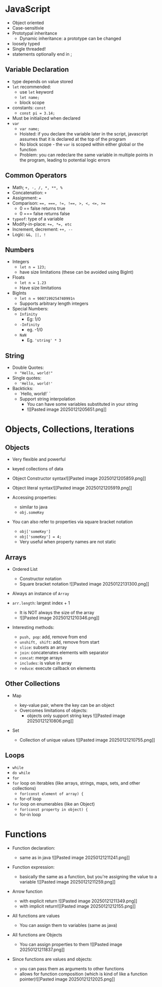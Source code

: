 
# JavaScript
- Object oriented
- Case-sensitivie
- Prototypal inheritance
	- Dynamic inheritance: a prototype can be changed
- loosely typed
- Single threaded!
- statements optionally end in ;

## Variable Declaration
- type depends on value stored
- `let` recommended:
	- use `let` keyword
	- `let name;`
	- block scope
- constants: `const`
	- `const pi = 3.14;`
- Must be initialized when declared
- `var`
	- `var name;`
	- Hoisted: if you declare the variable later in the script, javascript assumes that it is declared at the top of the program
	- No block scope - the `var` is scoped within either global or the function
	- Problem: you can redeclare the same variable in multiple points in the program, leading to potential logic errors

## Common Operators
- Math; `+, -, /, *, **, %`
- Concatenation: `+`
- Assignment: `=`
- Comparison: `==, ===, !=, !==, >, <, <=, >=`
	- 0 == false returns true
	- 0 === false returns false
- `typeof`: type of a variable
- Modify-in-place: `+=, *=, etc`
- Increment, decrement: `++, --`
- Logic: `&&, ||, !`

## Numbers
- Integers
	- `let n = 123;`
	- have size limitations (these can be avoided using BigInt)
- Floats
	- `let n = 1.23`
	- Have size limitations
- BigInts
	- `let n = 9007199254740991n`
	- Supports arbitrary length integers
- Special Numbers:
	- `Infinity`
		- Eg: 1/0
	- `-Infinity`
		- eg. -1/0
	- `NaN`
		- Eg. `'string' * 3`

## String
- Double Quotes:
	- `"Hello, world!"`
- Single quotes:
	- `'Hello, world!'`
- Backticks:
	- \`Hello, world!\` `
	- Support string interpolation
		- You can have some variables substituted in your string
		- ![[Pasted image 20250121205651.png]]


# Objects, Collections, Iterations

## Objects
- Very flexible and powerful
- keyed collections of data

- Object Constructor syntax![[Pasted image 20250121205859.png]]
- Object literal syntax![[Pasted image 20250121205919.png]]

- Accessing properties:
	- similar to java
	- `obj.someKey`

- You can also refer to properties via square bracket notation
	- `obj['someKey']`
	- `obj['someKey'] = 4;`
	- Very useful when property names are not static 

## Arrays
- Ordered List
	- Constructor notation
	- Square bracket notation
	![[Pasted image 20250122131300.png]]
	
- Always an instance of `Array`
- `arr.length`: largest index + 1
	- It is NOT always the size of the array
	- ![[Pasted image 20250121210346.png]]
- Interesting methods:
	- `push, pop`: add, remove from end
	- `unshift, shift`: add, remove from start
	- `slice`: subsets an array
	- `join`: concatenates elements with separator
	- `concat`: merge arrays
	- `includes`: is value in array
	- `reduce`: execute callback on elements

## Other Collections
- Map
	- key-value pair, where the key can be an object
	- Overcomes limitations of objects:
		- objects only support string keys
![[Pasted image 20250121210806.png]]

- Set
	- Collection of unique values
	![[Pasted image 20250121210755.png]]

## Loops
- `while`
- `do while`
- `for`
- `for` loop on iterables (like arrays, strings, maps, sets, and other collections)
	- `for(const element of array) {`
	- for-of loop
- `for` loop on enumerables (like an Object)
	- `for(const property in object) {`
	- for-in loop


# Functions

- Function declaration:
	- same as in java
	![[Pasted image 20250121211241.png]]
- Function expression:
	- basically the same as a function, but you're assigning the value to a variable
![[Pasted image 20250121211259.png]]
- Arrow function
	- with explicit return 
	![[Pasted image 20250121211349.png]]
	- with implicit return![[Pasted image 20250121212155.png]]


- All functions are values
	- You can assign them to variables (same as java)
- All functions are Objects
	- You can assign properties to them ![[Pasted image 20250121211837.png]]
- Since functions are values and objects:
	- you can pass them as arguments to other functions
	- allows for function composition (which is kind of like a function pointer)![[Pasted image 20250121212025.png]]